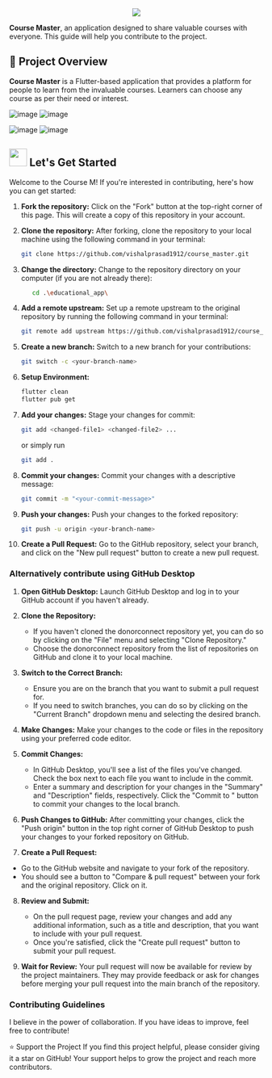 <div align="center">
<img  src="https://readme-typing-svg.herokuapp.com?color=45ffaa&size=50&width=800&height=80&lines=Welcome-to-course_master"/>
</div>

**Course Master**, an application designed to share valuable courses with everyone. This guide will help you contribute to the project.

## 📂 Project Overview

**Course Master** is a Flutter-based application that provides a platform for people to learn from the invaluable courses. Learners can choose any course as per their need or interest.

![image](https://github.com/user-attachments/assets/cc6a8d0c-4939-4dfe-81fa-cb0f76602c9a)
![image](https://github.com/user-attachments/assets/718633d9-92a6-4567-884e-3c9ffbeef793)

![image](https://github.com/user-attachments/assets/8aa09fb3-7fa2-4157-aad6-a8d98a6f1fcd)
![image](https://github.com/user-attachments/assets/c097e92c-ea56-43c8-a724-20242ead9da2)

##
<!-- Lets get started -->
<div>
<h2><img src = "https://raw.githubusercontent.com/Tarikul-Islam-Anik/Animated-Fluent-Emojis/master/Emojis/Travel%20and%20places/Rocket.png" width="35" height="35"> Let's Get Started</h2>
</div>

<p>Welcome to the Course M! If you're interested in contributing, here's how you can get started:</p>

1. **Fork the repository:** Click on the "Fork" button at the top-right corner of this page. This will create a copy of this repository in your account.

2. **Clone the repository:** After forking, clone the repository to your local machine using the following command in your terminal:

   ```bash
   git clone https://github.com/vishalprasad1912/course_master.git
   ```

3. **Change the directory:** Change to the repository directory on your computer (if you are not already there):

   ```bash
      cd .\educational_app\
   ```

4. **Add a remote upstream:** Set up a remote upstream to the original repository by running the following command in your terminal:

   ```bash
   git remote add upstream https://github.com/vishalprasad1912/course_master.git
   ```

5. **Create a new branch:** Switch to a new branch for your contributions:

   ```bash
   git switch -c <your-branch-name>
   ```

6. **Setup Environment:**

   ```bash
   flutter clean
   flutter pub get
   ```

7. **Add your changes:** Stage your changes for commit:

   ```bash
   git add <changed-file1> <changed-file2> ...
   ```

   or simply run

   ```bash
   git add .
   ```

8. **Commit your changes:** Commit your changes with a descriptive message:

   ```bash
   git commit -m "<your-commit-message>"
   ```

9. **Push your changes:** Push your changes to the forked repository:

   ```bash
   git push -u origin <your-branch-name>
   ```

10. **Create a Pull Request:** Go to the GitHub repository, select your branch, and click on the "New pull request" button to create a new pull request.

### Alternatively contribute using GitHub Desktop

1. **Open GitHub Desktop:**
   Launch GitHub Desktop and log in to your GitHub account if you haven't already.

2. **Clone the Repository:**

   - If you haven't cloned the donorconnect repository yet, you can do so by clicking on the "File" menu and selecting "Clone Repository."
   - Choose the donorconnect repository from the list of repositories on GitHub and clone it to your local machine.

3. **Switch to the Correct Branch:**

   - Ensure you are on the branch that you want to submit a pull request for.
   - If you need to switch branches, you can do so by clicking on the "Current Branch" dropdown menu and selecting the desired branch.

4. **Make Changes:**
   Make your changes to the code or files in the repository using your preferred code editor.

5. **Commit Changes:**

   - In GitHub Desktop, you'll see a list of the files you've changed. Check the box next to each file you want to include in the commit.
   - Enter a summary and description for your changes in the "Summary" and "Description" fields, respectively. Click the "Commit to <branch-name>" button to commit your changes to the local branch.

6. **Push Changes to GitHub:**
   After committing your changes, click the "Push origin" button in the top right corner of GitHub Desktop to push your changes to your forked repository on GitHub.

7. **Create a Pull Request:**

- Go to the GitHub website and navigate to your fork of the repository.
- You should see a button to "Compare & pull request" between your fork and the original repository. Click on it.

8. **Review and Submit:**

   - On the pull request page, review your changes and add any additional information, such as a title and description, that you want to include with your pull request.
   - Once you're satisfied, click the "Create pull request" button to submit your pull request.

9. **Wait for Review:**
   Your pull request will now be available for review by the project maintainers. They may provide feedback or ask for changes before merging your pull request into the main branch of the repository.

### Contributing Guidelines

I believe in the power of collaboration. If you have ideas to improve, feel free to contribute! 

⭐️ Support the Project
If you find this project helpful, please consider giving it a star on GitHub! Your support helps to grow the project and reach more contributors.


